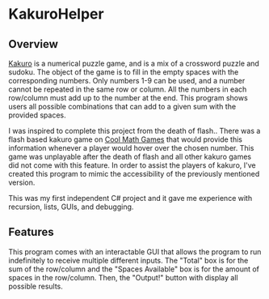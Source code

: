 # KakuroHelper

## Overview

[Kakuro](https://www.kakuros.com/) is a numerical puzzle game, and is a mix of a crossword puzzle and sudoku. The object of the game is to fill in the empty spaces with the corresponding numbers. Only numbers 1-9 can be used, and a number cannot be repeated in the same row or column. All the numbers in each row/column must add up to the number at the end. This program shows users all possible combinations that can add to a given sum with the provided spaces.

I was inspired to complete this project from the death of flash.. There was a flash based kakuro game on [Cool Math Games](https://www.coolmathgames.com/) that would provide this information whenever a player would hover over the chosen number. This game was unplayable after the death of flash and all other kakuro games did not come with this feature. In order to assist the players of kakuro, I've created this program to mimic the accessibility of the previously mentioned version.

This was my first independent C# project and it gave me experience with recursion, lists, GUIs, and debugging.

## Features

This program comes with an interactable GUI that allows the program to run indefinitely to receive multiple different inputs. The "Total" box is for the sum of the row/column and the "Spaces Available" box is for the amount of spaces in the row/column. Then, the "Output!" button with display all possible results.
